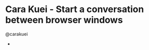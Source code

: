 Cara Kuei - Start a conversation between browser windows
========================================================

@carakuei

* 
